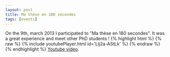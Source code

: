 ```yaml
---
layout: post
title: Ma thèse en 180 secondes
tags: [events]
---
```


On the 9th, march 2013 I participated to "Ma thèse en 180 secondes". It was a great experience and meet other PhD students ! 
{% highlight html %} {% raw %} {% include youtubePlayer.html id='Llj2a-AStLk' %} {% endraw %} {% endhighlight %}
[Youtube video](https://www.youtube.com/watch?v=Llj2a-AStLk).
